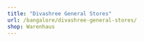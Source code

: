 ```yaml
---
title: "Divashree General Stores"
url: /bangalore/divashree-general-stores/
shop: Warenhaus
---
```

